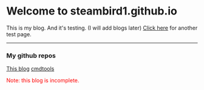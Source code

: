 # Welcome to steambird1.github.io

This is my blog. And it's testing.
(I will add blogs later)
[Click here](test2.md) for another test page.

---

### My github repos
[This blog](https://steambird1.github.io/)
[cmdtools](cmdtools.md)

<font color="red">Note: this blog is incomplete.</font>